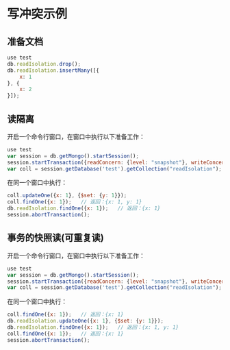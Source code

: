 # 写冲突示例

## 准备文档

```javascript
use test
db.readIsolation.drop();
db.readIsolation.insertMany([{
    x: 1
}, {
    x: 2
}]);
```

## 读隔离

开启一个命令行窗口，在窗口中执行以下准备工作：

```javascript
use test
var session = db.getMongo().startSession();
session.startTransaction({readConcern: {level: "snapshot"}, writeConcern: {w: "majority"}});
var coll = session.getDatabase('test').getCollection("readIsolation");
```

在同一个窗口中执行：

```javascript
coll.updateOne({x: 1}, {$set: {y: 1}});
coll.findOne({x: 1});   // 返回：{x: 1, y: 1}
db.readIsolation.findOne({x: 1});   // 返回：{x: 1}
session.abortTransaction();
```

## 事务的快照读(可重复读)

开启一个命令行窗口，在窗口中执行以下准备工作：

```javascript
use test
var session = db.getMongo().startSession();
session.startTransaction({readConcern: {level: "snapshot"}, writeConcern: {w: "majority"}});
var coll = session.getDatabase('test').getCollection("readIsolation");
```

在同一个窗口中执行：

```javascript
coll.findOne({x: 1});   // 返回：{x: 1}
db.readIsolation.updateOne({x: 1}, {$set: {y: 1}});
db.readIsolation.findOne({x: 1});   // 返回：{x: 1, y: 1}
coll.findOne({x: 1});   // 返回：{x: 1}
session.abortTransaction();
```
